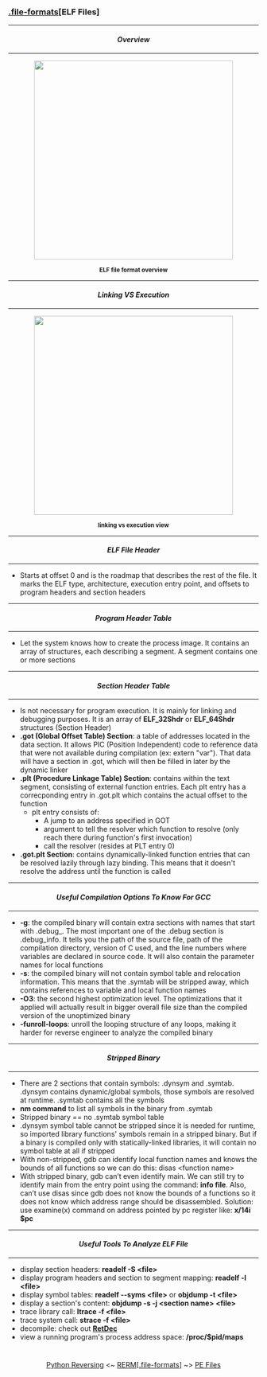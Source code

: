 ### [.file-formats](file-formats.md)[__ELF Files__]

---
#### *<p align='center'> Overview </p>*
---
<div align='center'> 
<img src="https://github.com/yellowbyte/reverse-engineering-reference-manual/blob/master/images/file-formats/ELF_Files/elf_file_format.png" height="400"> 
<p align='center'><sub><strong>ELF file format overview</strong></sub></p>
</div>

---
#### *<p align='center'> Linking VS Execution </p>*
---
<div align='center'> 
<img src="https://github.com/yellowbyte/reverse-engineering-reference-manual/blob/master/images/file-formats/ELF_Files/loading_elf_file.png" height="400"> 
<p align='center'><sub><strong>linking vs execution view</strong></sub></p>
</div>

---
#### *<p align='center'> ELF File Header </p>*
---
* Starts at offset 0 and is the roadmap that describes the rest of the file. It marks the ELF type, architecture, execution entry point, and offsets to program headers and section headers

---
#### *<p align='center'> Program Header Table </p>*
---
* Let the system knows how to create the process image. It contains an array of structures, each describing a segment. A segment contains one or more sections

---
#### *<p align='center'> Section Header Table </p>*
---
* Is not necessary for program execution. It is mainly for linking and debugging purposes. It is an array of __ELF_32Shdr__ or __ELF_64Shdr__ structures (Section Header)
* __.got (Global Offset Table) Section__: a table of addresses located in the data section. It allows PIC (Position Independent) code to reference data that were not available during compilation (ex: extern "var"). That data will have a section in .got, which will then be filled in later by the dynamic linker
* __.plt (Procedure Linkage Table) Section__: contains within the text segment, consisting of external function entries. Each plt entry has a correcponding entry in .got.plt which contains the actual offset to the function
  * plt entry consists of: 
    * A jump to an address specified in GOT
    * argument to tell the resolver which function to resolve (only reach there during function's first invocation)
    * call the resolver (resides at PLT entry 0)
* __.got.plt Section__: contains dynamically-linked function entries that can be resolved lazily through lazy binding. This means that it doesn't resolve the address until the function is called

---
#### *<p align='center'> Useful Compilation Options To Know For GCC </p>*
---
* __-g__: the compiled binary will contain extra sections with names that start with .debug_. The most important one of the .debug section is .debug_info. It tells you the path of the source file, path of the compilation directory, version of C used, and the line numbers where variables are declared in source code. It will also contain the parameter names for local functions
* __-s__: the compiled binary will not contain symbol table and relocation information. This means that the .symtab will be stripped away, which contains references to variable and local function names
* __-O3__: the second highest optimization level. The optimizations that it applied will actually result in bigger overall file size than the compiled version of the unoptimized binary
* __-funroll-loops__: unroll the looping structure of any loops, making it harder for reverse engineer to analyze the compiled binary

---
#### *<p align='center'> Stripped Binary </p>*
---
* There are 2 sections that contain symbols: .dynsym and .symtab. .dynsym contains dynamic/global symbols, those symbols are resolved at runtime. .symtab contains all the symbols
* __nm command__ to list all symbols in the binary from .symtab
* Stripped binary == no .symtab symbol table
* .dynsym symbol table cannot be stripped since it is needed for runtime, so imported library functions' symbols remain in a stripped binary. But if a binary is compiled only with statically-linked libraries, it will contain no symbol table at all if stripped
* With non-stripped, gdb can identify local function names and knows the bounds of all functions so we can do this: disas &lt;function name&gt;
* With stripped binary, gdb can’t even identify main. We can still try to identify main from the entry point using the command: __info file__. Also, can’t use disas since gdb does not know the bounds of a functions so it does not know which address range should be disassembled. Solution: use examine(x) command on address pointed by pc register like: __x/14i $pc__

---
#### *<p align='center'> Useful Tools To Analyze ELF File </p>*
---
* display section headers: __readelf -S &lt;file&gt;__
* display program headers and section to segment mapping: __readelf -l &lt;file&gt;__
* display symbol tables: __readelf --syms &lt;file&gt;__ or __objdump -t &lt;file&gt;__
* display a section's content: __objdump -s -j &lt;section name&gt; &lt;file&gt;__
* trace library call: __ltrace -f &lt;file&gt;__
* trace system call: __strace -f &lt;file&gt;__
* decompile: check out __[RetDec](https://retdec.com/)__
* view a running program's process address space: __/proc/$pid/maps__

#
<p align='center'><a href="/contents/languages/Python_Reversing.md">Python Reversing</a> <~ <a href="/README.md#-reverse-engineering-reference-manual-beta-">RERM</a>[<a href="languages.md">.file-formats</a>] ~> <a href="PE_Files.md">PE Files</a></p>
